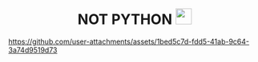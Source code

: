<h1 align="center">
  NOT PYTHON 
  <img src="https://github.com/blackcater/blackcater/raw/main/images/Hi.gif" height="32"/>
</h1>

https://github.com/user-attachments/assets/1bed5c7d-fdd5-41ab-9c64-3a74d9519d73
